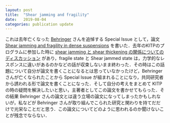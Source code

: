 ```yaml
---
layout: post
title:  "Shear jamming and fragility"
date:   2019-08-04
categories: publication update
---
```

これは去年亡くなった [Behringer](https://today.duke.edu/2018/07/physics-professor-robert-p-behringer-dies-69) さんを追悼する Special Issue として，論文 [Shear jamming and fragility in dense suspensions](https://doi.org/10.1007/s10035-019-0931-5) を書いた．去年のKITPのプログラムに参加した時に [shear jamming と shear thickening の関係についてのディスカッション](http://online.kitp.ucsb.edu/online/suspensions18/discshear/) があり，fragile state と Shear jammed state は，力学的なレスポンスに違いがあるのかなどの話が収束しないまま終わった．その時はこの話題について自分が論文を書くことになるとは思っていなかったけど，Behringer さんが亡くなられたことから Special Issue が組まれることになり，共同研究者から誘われる形で論文を書くことになった．そして自分の考えをまとめて KITP の時の疑問を解決したいと思い，主著者としてこの論文を書かせてもらった．その結果 Behringer さんの論文とは違う立場の論文になってしまったかもしれないが，私などが Behringer さんが取り組んでこられた研究と関わりを持てだだけで光栄なことだと思う．この論文についてどのように思われるのか聞けないことが残念でならない．

